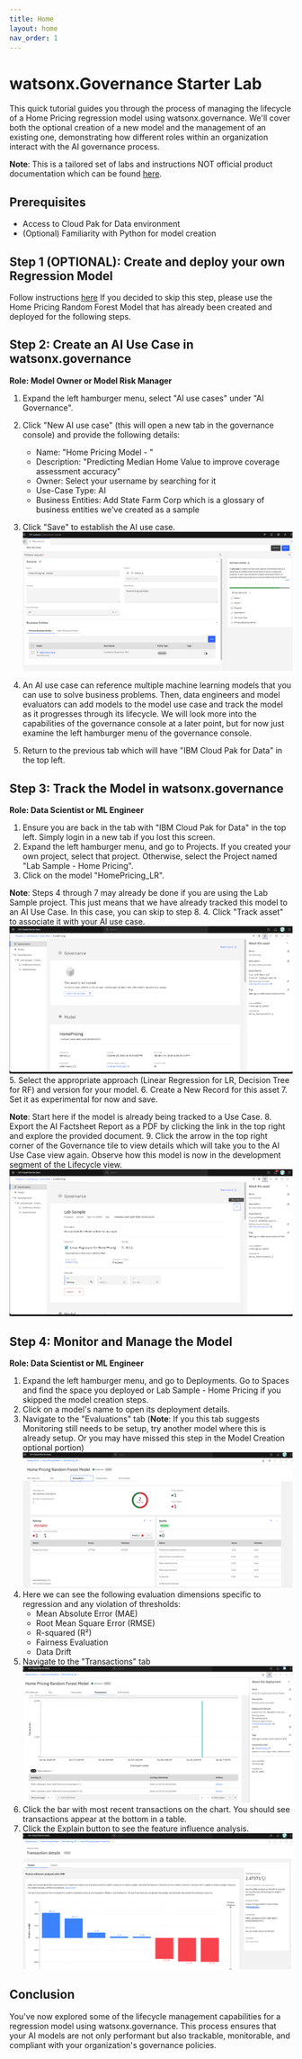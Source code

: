 ```yaml
---
title: Home
layout: home
nav_order: 1
---
```


# watsonx.Governance Starter Lab

This quick tutorial guides you through the process of managing the lifecycle of a Home Pricing regression model using watsonx.governance. We'll cover both the optional creation of a new model and the management of an existing one, demonstrating how different roles within an organization interact with the AI governance process.

**Note**: This is a tailored set of labs and instructions NOT official product documentation which can be found [here](https://dataplatform.cloud.ibm.com/docs/content/wsj/analyze-data/xgov-overview.html?context=wx).

## Prerequisites

- Access to Cloud Pak for Data environment
- (Optional) Familiarity with Python for model creation

## Step 1 (OPTIONAL): Create and deploy your own Regression Model
Follow instructions [here](https://ashwinpo.github.io/watsonx-gov-lab/docs/Creating-a-Model.html)
If you decided to skip this step, please use the Home Pricing Random Forest Model that has already been created and deployed for the following steps.

## Step 2: Create an AI Use Case in watsonx.governance

**Role: Model Owner or Model Risk Manager**

1. Expand the left hamburger menu, select "AI use cases" under "AI Governance".
2. Click "New AI use case" (this will open a new tab in the governance console) and provide the following details:
   - Name: "Home Pricing Model - <Your Name>"
   - Description: "Predicting Median Home Value to improve coverage assessment accuracy"
   - Owner: Select your username by searching for it
   - Use-Case Type: AI
   - Business Entities: Add State Farm Corp which is a glossary of business entities we've created as a sample
     
3. Click "Save" to establish the AI use case.
![New AI Use Case](./assets/New_AI_Use_Case.png)

4. An AI use case can reference multiple machine learning models that you can use to solve business problems. Then, data engineers and model evaluators can add models to the model use case and track the model as it progresses through its lifecycle. We will look more into the capabilities of the governance console at a later point, but for now just examine the left hamburger menu of the governance console.
5. Return to the previous tab which will have "IBM Cloud Pak for Data" in the top left.



## Step 3: Track the Model in watsonx.governance

**Role: Data Scientist or ML Engineer**

1. Ensure you are back in the tab with "IBM Cloud Pak for Data" in the top left. Simply login in a new tab if you lost this screen.
2. Expand the left hamburger menu, and go to Projects. If you created your own project, select that project. Otherwise, select the Project named "Lab Sample - Home Pricing".
3. Click on the model "HomePricing_LR".

**Note**: Steps 4 through 7 may already be done if you are using the Lab Sample project. This just means that we have already tracked this model to an AI Use Case. In this case, you can skip to step 8.
4. Click "Track asset" to associate it with your AI use case.
![Track Model](./assets/AI_fact_not_tracked.png)
5. Select the appropriate approach (Linear Regression for LR, Decision Tree for RF) and version for your model.
6. Create a New Record for this asset
7. Set it as experimental for now and save.

**Note**: Start here if the model is already being tracked to a Use Case.
8. Export the AI Factsheet Report as a PDF by clicking the link in the top right and explore the provided document.
9. Click the arrow in the top right corner of the Governance tile to view details which will take you to the AI Use Case view again. Observe how this model is now in the development segment of the Lifecycle view.
![Factsheet_view](./assets/AI_fact_view_details.png)   

## Step 4: Monitor and Manage the Model

**Role: Data Scientist or ML Engineer**

1. Expand the left hamburger menu, and go to Deployments. Go to Spaces and find the space you deployed or Lab Sample - Home Pricing if you skipped the model creation steps.
2. Click on a model's name to open its deployment details.
3. Navigate to the "Evaluations" tab (**Note**: If you this tab suggests Monitoring still needs to be setup, try another model where this is already setup. Or you may have missed this step in the Model Creation optional portion)
![ModelMonitoring](./assets/ModelMonitoring.png)   
4. Here we can see the following evaluation dimensions specific to regression and any violation of thresholds:
   - Mean Absolute Error (MAE)
   - Root Mean Square Error (RMSE)
   - R-squared (R²)
   - Fairness Evaluation
   - Data Drift
5. Navigate to the "Transactions" tab
![Transactions](./assets/Transactions.png) 
6. Click the bar with most recent transactions on the chart. You should see transactions appear at the bottom in a table.
7. Click the Explain button to see the feature influence analysis.
![ExplainTransaction](./assets/ExplainTransaction.png) 

## Conclusion

You've now explored some of the lifecycle management capabilities for a regression model using watsonx.governance. This process ensures that your AI models are not only performant but also trackable, monitorable, and compliant with your organization's governance policies.


